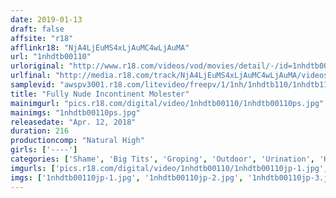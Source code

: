 ```yaml
---
date: 2019-01-13
draft: false
affsite: "r18"
afflinkr18: "NjA4LjEuMS4xLjAuMC4wLjAuMA"
url: "1nhdtb00110"
urloriginal: "http://www.r18.com/videos/vod/movies/detail/-/id=1nhdtb00110"
urlfinal: "http://media.r18.com/track/NjA4LjEuMS4xLjAuMC4wLjAuMA/videos/vod/movies/detail/-/id=1nhdtb00110"
samplevid: "awspv3001.r18.com/litevideo/freepv/1/1nh/1nhdtb110/1nhdtb110_dmb_w.mp4"
title: "Fully Nude Incontinent Molester"
mainimgurl: "pics.r18.com/digital/video/1nhdtb00110/1nhdtb00110ps.jpg"
mainimgs: "1nhdtb00110ps.jpg"
releasedate: "Apr. 12, 2018"
duration: 216
productioncomp: "Natural High"
girls: ['----']
categories: ['Shame', 'Big Tits', 'Groping', 'Outdoor', 'Urination', 'Hi-Def', 'Special 7 studios SALE']
imgurls: ['pics.r18.com/digital/video/1nhdtb00110/1nhdtb00110jp-1.jpg', 'pics.r18.com/digital/video/1nhdtb00110/1nhdtb00110jp-2.jpg', 'pics.r18.com/digital/video/1nhdtb00110/1nhdtb00110jp-3.jpg', 'pics.r18.com/digital/video/1nhdtb00110/1nhdtb00110jp-4.jpg', 'pics.r18.com/digital/video/1nhdtb00110/1nhdtb00110jp-5.jpg', 'pics.r18.com/digital/video/1nhdtb00110/1nhdtb00110jp-6.jpg', 'pics.r18.com/digital/video/1nhdtb00110/1nhdtb00110jp-7.jpg', 'pics.r18.com/digital/video/1nhdtb00110/1nhdtb00110jp-8.jpg', 'pics.r18.com/digital/video/1nhdtb00110/1nhdtb00110jp-9.jpg', 'pics.r18.com/digital/video/1nhdtb00110/1nhdtb00110jp-10.jpg', 'pics.r18.com/digital/video/1nhdtb00110/1nhdtb00110jp-11.jpg', 'pics.r18.com/digital/video/1nhdtb00110/1nhdtb00110jp-12.jpg', 'pics.r18.com/digital/video/1nhdtb00110/1nhdtb00110jp-13.jpg', 'pics.r18.com/digital/video/1nhdtb00110/1nhdtb00110jp-14.jpg', 'pics.r18.com/digital/video/1nhdtb00110/1nhdtb00110jp-15.jpg', 'pics.r18.com/digital/video/1nhdtb00110/1nhdtb00110jp-16.jpg', 'pics.r18.com/digital/video/1nhdtb00110/1nhdtb00110jp-17.jpg', 'pics.r18.com/digital/video/1nhdtb00110/1nhdtb00110jp-18.jpg', 'pics.r18.com/digital/video/1nhdtb00110/1nhdtb00110jp-19.jpg', 'pics.r18.com/digital/video/1nhdtb00110/1nhdtb00110jp-20.jpg']
imgs: ['1nhdtb00110jp-1.jpg', '1nhdtb00110jp-2.jpg', '1nhdtb00110jp-3.jpg', '1nhdtb00110jp-4.jpg', '1nhdtb00110jp-5.jpg', '1nhdtb00110jp-6.jpg', '1nhdtb00110jp-7.jpg', '1nhdtb00110jp-8.jpg', '1nhdtb00110jp-9.jpg', '1nhdtb00110jp-10.jpg', '1nhdtb00110jp-11.jpg', '1nhdtb00110jp-12.jpg', '1nhdtb00110jp-13.jpg', '1nhdtb00110jp-14.jpg', '1nhdtb00110jp-15.jpg', '1nhdtb00110jp-16.jpg', '1nhdtb00110jp-17.jpg', '1nhdtb00110jp-18.jpg', '1nhdtb00110jp-19.jpg', '1nhdtb00110jp-20.jpg']
---
```


